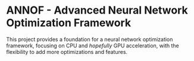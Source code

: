 # ANNOF - Advanced Neural Network Optimization Framework

This project provides a foundation for a neural network optimization framework, focusing on CPU and *hopefully* GPU acceleration, with the flexibility to add more optimizations and features.

